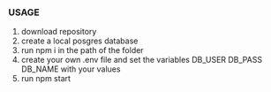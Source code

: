 ### USAGE

1) download repository 
2) create a local posgres database
3) run npm i in the path of the folder 
4) create your own .env file and set the variables DB_USER DB_PASS DB_NAME with your values 
5) run npm start